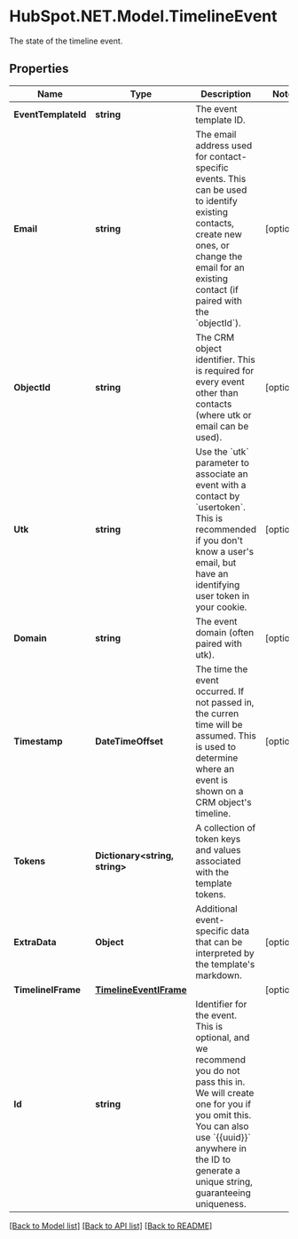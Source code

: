 # HubSpot.NET.Model.TimelineEvent
The state of the timeline event.

## Properties

Name | Type | Description | Notes
------------ | ------------- | ------------- | -------------
**EventTemplateId** | **string** | The event template ID. | 
**Email** | **string** | The email address used for contact-specific events. This can be used to identify existing contacts, create new ones, or change the email for an existing contact (if paired with the &#x60;objectId&#x60;). | [optional] 
**ObjectId** | **string** | The CRM object identifier. This is required for every event other than contacts (where utk or email can be used). | [optional] 
**Utk** | **string** | Use the &#x60;utk&#x60; parameter to associate an event with a contact by &#x60;usertoken&#x60;. This is recommended if you don&#39;t know a user&#39;s email, but have an identifying user token in your cookie. | [optional] 
**Domain** | **string** | The event domain (often paired with utk). | [optional] 
**Timestamp** | **DateTimeOffset** | The time the event occurred. If not passed in, the curren time will be assumed. This is used to determine where an event is shown on a CRM object&#39;s timeline. | [optional] 
**Tokens** | **Dictionary&lt;string, string&gt;** | A collection of token keys and values associated with the template tokens. | 
**ExtraData** | **Object** | Additional event-specific data that can be interpreted by the template&#39;s markdown. | [optional] 
**TimelineIFrame** | [**TimelineEventIFrame**](TimelineEventIFrame.md) |  | [optional] 
**Id** | **string** | Identifier for the event. This is optional, and we recommend you do not pass this in. We will create one for you if you omit this. You can also use &#x60;{{uuid}}&#x60; anywhere in the ID to generate a unique string, guaranteeing uniqueness. | 

[[Back to Model list]](../README.md#documentation-for-models) [[Back to API list]](../README.md#documentation-for-api-endpoints) [[Back to README]](../README.md)


